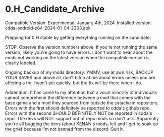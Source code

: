 # 0.H_Candidate_Archive
Compatible Version: Experimental, January 4th, 2024. Installed version: cdda-android-x64-2024-01-04-2303.apk

Prepping for 0.H stable by getting everything running on the candidate.

STOP. Observe the version numbers above. If you're not running the same version, likely you're going to have errors. I don't want to hear about the mods not working on the latest version when the compatible version is clearly labeled.

Ongoing backup of my mods directory. YMMV, use at own risk, BACKUP YOUR SAVES and above all, don't bitch at me about errors unless you are offering a fix. I won't act quickly, but the fix will be there when I do.

Addendum: It has come to my attention that a vocal minority of individuals cannot comprehend the difference between a mod that comes with the base game and a mod they sourced from outside the cataclysm repository. Errors with the first should definitely be reported to cdda's github repo. Errors with the second SHOULD DEFINITELY NOT be reported in cdda's repo. The devs will NOT support out of repo mods so don't ask. Apparently you're all bugging the devs (about KENAN's mods, lol) and I get to soak up the grief because I'm not banned from the discord. Quit it.